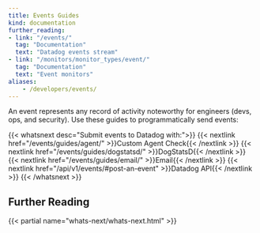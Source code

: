 ```yaml
---
title: Events Guides
kind: documentation
further_reading:
- link: "/events/"
  tag: "Documentation"
  text: "Datadog events stream"
- link: "/monitors/monitor_types/event/"
  tag: "Documentation"
  text: "Event monitors"
aliases:
    - /developers/events/
---
```


An event represents any record of activity noteworthy for engineers (devs, ops, and security). Use these guides to programmatically send events:

{{< whatsnext desc="Submit events to Datadog with:">}}
    {{< nextlink href="/events/guides/agent/" >}}Custom Agent Check{{< /nextlink >}}
    {{< nextlink href="/events/guides/dogstatsd/" >}}DogStatsD{{< /nextlink >}}
    {{< nextlink href="/events/guides/email/" >}}Email{{< /nextlink >}}
    {{< nextlink href="/api/v1/events/#post-an-event" >}}Datadog API{{< /nextlink >}}
{{< /whatsnext >}}

## Further Reading

{{< partial name="whats-next/whats-next.html" >}}
